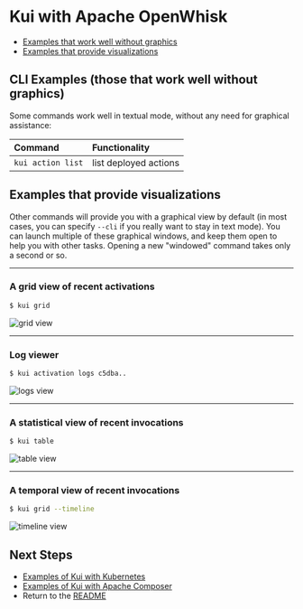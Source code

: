 # Kui with Apache OpenWhisk

- [Examples that work well without graphics](#cli-examples)
- [Examples that provide visualizations](#visualizations)

## CLI Examples (those that work well without graphics)<a name='cli-examples'></a>

Some commands work well in textual mode, without any need for
graphical assistance:

| Command           | Functionality         |
| :---------------- | :-------------------- |
| `kui action list` | list deployed actions |

## Examples that provide visualizations<a name='visualizations'></a>

Other commands will provide you with a graphical view by default (in
most cases, you can specify `--cli` if you really want to stay in text
mode). You can launch multiple of these graphical windows, and keep
them open to help you with other tasks. Opening a new "windowed"
command takes only a second or so.

<a name="preview"></a><a name="grid"></a>

---

### A grid view of recent activations

```bash
$ kui grid
```

![grid view](https://ibm.box.com/shared/static/kzgsbdeou04twohdlbzp20fsdqhzb334.gif)

---

### Log viewer

```bash
$ kui activation logs c5dba..
```

![logs view](https://ibm.box.com/shared/static/21668bkuw4925y35tydx7btjq2hor5mn.png)

---

### A statistical view of recent invocations

```bash
$ kui table
```

![table view](https://ibm.box.com/shared/static/zisacj7inozq2pamjun3suf8qxi6dvd2.png)

---

### A temporal view of recent invocations

```bash
$ kui grid --timeline
```

![timeline view](https://ibm.box.com/shared/static/3iuczlken4geeknqkrt0pbrvk2sjlag0.png)

## Next Steps

- [Examples of Kui with Kubernetes](./kubernetes.md)
- [Examples of Kui with Apache Composer](./composer.md)
- Return to the [README](../../../README.md)
